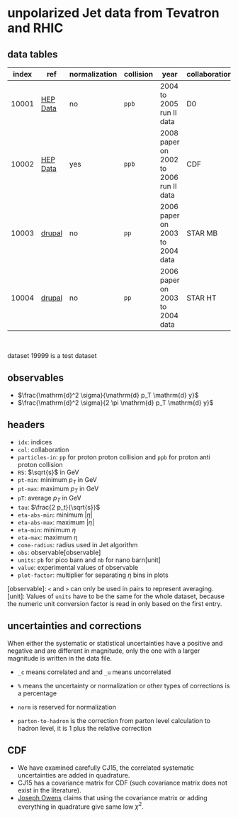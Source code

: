 # unpolarized Jet data from Tevatron and RHIC

## data tables

| index | ref                    | normalization | collision | year                                   | collaboration    | status |
| ----- | -----                  | -----         | -----     | -----                                  | -----            | -----  |
| 10001 | [HEP Data][link.10001] | no            | `ppb`     | 2004 to 2005 run II data               | D0               | ready  |
| 10002 | [HEP Data][link.10002] | yes           | `ppb`     | 2008 paper on 2002 to 2006 run II data | CDF              | ready  |
| 10003 | [drupal][link.10003]   | no            | `pp`      | 2006 paper on 2003 to 2004 data        | STAR MB          | ready  |
| 10004 | [drupal][link.10004]   | no            | `pp`      | 2006 paper on 2003 to 2004 data        | STAR HT          | ready  |

<br/>

dataset 19999 is a test dataset

[link.10001]: https://www.hepdata.net/record/ins779574
[link.10002]: https://www.hepdata.net/record/ins790693
[link.10003]: https://drupal.star.bnl.gov/STAR/files/starpublications/68/data.html
[link.10004]: https://drupal.star.bnl.gov/STAR/files/starpublications/68/data.html

## observables

- $\frac{\mathrm{d}^2 \sigma}{\mathrm{d} p_T \mathrm{d} y}$
- $\frac{\mathrm{d}^2 \sigma}{2 \pi \mathrm{d} p_T \mathrm{d} y}$

## headers

- `idx`: indices
- `col`: collaboration
- `particles-in`: `pp` for proton proton collision and `ppb` for proton anti proton collision
- `RS`: $\sqrt{s}$ in GeV
- `pt-min`: minimum $p_T$ in GeV
- `pt-max`: maximum $p_T$ in GeV
- `pT`: average $p_T$ in GeV
- `tau`: $\frac{2 p_t}{\sqrt{s}}$
- `eta-abs-min`: minimum $\left| \eta \right|$
- `eta-abs-max`: maximum $\left| \eta \right|$
- `eta-min`: minimum $\eta$
- `eta-max`: maximum $\eta$
- `cone-radius`: radius used in Jet algorithm
- `obs`: observable[observable]
- `units`: `pb` for pico barn and `nb` for nano barn[unit]
- `value`: experimental values of observable
- `plot-factor`: multiplier for separating $\eta$ bins in plots

[observable]: `<` and `>` can only be used in pairs to represent averaging.
[unit]: Values of `units` have to be the same for the whole dataset, because the numeric unit conversion factor is read in only based on the first entry.

## uncertainties and corrections

When either the systematic or statistical uncertainties have a positive and negative and are different in magnitude, only the one with a larger magnitude is written in the data file.

- `_c` means correlated and and `_u` means uncorrelated

- `%` means the uncertainty or normalization or other types of corrections is a percentage

- `norm` is reserved for normalization

- `parton-to-hadron` is the correction from parton level calculation to hadron level, it is 1 plus the relative correction

## CDF
- We have examined carefully CJ15, the correlated systematic uncertainties are added in quadrature.
- CJ15 has a covariance matrix for CDF (such covariance matrix does not exist in the literature).
- [Joseph Owens](mailto:owens@hep.fsu.edu) claims that using the covariance matrix or adding everything in quadrature give same low $\chi ^2$.

